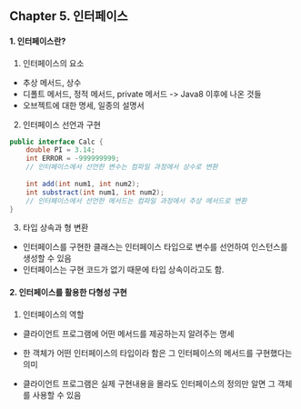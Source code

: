 ## Chapter 5. 인터페이스



#### 1. 인터페이스란?

1) 인터페이스의 요소

- 추상 메서드, 상수
- 디폴트 메서드, 정적 메서드, private 메서드 -> Java8 이후에 나온 것들
- 오브젝트에 대한 명세, 일종의 설명서

2) 인터페이스 선언과 구현

```java
public interface Calc {
    double PI = 3.14;
    int ERROR = -999999999; 
    // 인터페이스에서 선언한 변수는 컴파일 과정에서 상수로 변환
    
    int add(int num1, int num2);
    int substract(int num1, int num2);
    // 인터페이스에서 선언한 메서드는 컴파일 과정에서 추상 메서드로 변환
}

```

3) 타입 상속과 형 변환

- 인터페이스를 구현한 클래스는 인터페이스 타입으로 변수를 선언하여 인스턴스를 생성할 수 있음
- 인터페이스는 구현 코드가 없기 때문에 타입 상속이라고도 함.



#### 2. 인터페이스를 활용한 다형성 구현

1) 인터페이스의 역할

- 클라이언트 프로그램에 어떤 메서드를 제공하는지 알려주는 명세

- 한 객체가 어떤 인터페이스의 타입이라 함은 그 인터페이스의 메서드를 구현했다는 의미

- 클라이언트 프로그램은 실제 구현내용을 몰라도 인터페이스의 정의만 알면 그 객체를 사용할 수 있음

  